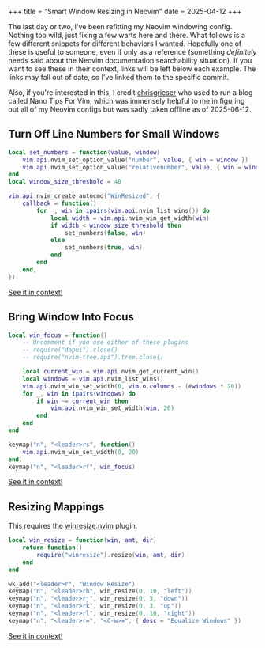 +++
title = "Smart Window Resizing in Neovim"
date = 2025-04-12
+++

The last day or two, I've been refitting my Neovim windowing config.
Nothing too wild, just fixing a few warts here and there.
What follows is a few different snippets for different behaviors I wanted.
Hopefully one of these is useful to someone, even if only as a reference (something *definitely* needs said about the Neovim documentation searchability situation).
If you want to see these in their context, links will be left below each example.
The links may fall out of date, so I've linked them to the specific commit.

Also, if you're interested in this, I credit [chrisgrieser](https://github.com/chrisgrieser) who used to run a blog called Nano Tips For Vim, which was immensely helpful to me in figuring out all of my Neovim configs but was sadly taken offline as of 2025-06-12.

## Turn Off Line Numbers for Small Windows

```lua
local set_numbers = function(value, window)
	vim.api.nvim_set_option_value("number", value, { win = window })
	vim.api.nvim_set_option_value("relativenumber", value, { win = window })
end
local window_size_threshold = 40

vim.api.nvim_create_autocmd("WinResized", {
	callback = function()
		for _, win in ipairs(vim.api.nvim_list_wins()) do
			local width = vim.api.nvim_win_get_width(win)
			if width < window_size_threshold then
				set_numbers(false, win)
			else
				set_numbers(true, win)
			end
		end
	end,
})
```
[See it in context!](https://github.com/brennenputh/dotfiles/blob/cf2246d3eea2f0b1a14ca31be448d00a74fe16ae/nvim/lua/autocmds.lua#L67-L86)

## Bring Window Into Focus

```lua
local win_focus = function()
    -- Uncomment if you use either of these plugins
	-- require("dapui").close()
	-- require("nvim-tree.api").tree.close()

	local current_win = vim.api.nvim_get_current_win()
	local windows = vim.api.nvim_list_wins()
	vim.api.nvim_win_set_width(0, vim.o.columns - (#windows * 20))
	for _, win in ipairs(windows) do
		if win ~= current_win then
			vim.api.nvim_win_set_width(win, 20)
		end
	end
end

keymap("n", "<leader>rs", function()
	vim.api.nvim_win_set_width(0, 20)
end)
keymap("n", "<leader>rf", win_focus)
```
[See it in context!](https://github.com/brennenputh/dotfiles/blob/cf2246d3eea2f0b1a14ca31be448d00a74fe16ae/nvim/lua/keymaps.lua#L50-L73)

## Resizing Mappings

This requires the [winresize.nvim](https://github.com/pogyomo/winresize.nvim) plugin.

```lua
local win_resize = function(win, amt, dir)
	return function()
		require("winresize").resize(win, amt, dir)
	end
end

wk_add("<leader>r", "Window Resize")
keymap("n", "<leader>rh", win_resize(0, 10, "left"))
keymap("n", "<leader>rj", win_resize(0, 3, "down"))
keymap("n", "<leader>rk", win_resize(0, 3, "up"))
keymap("n", "<leader>rl", win_resize(0, 10, "right"))
keymap("n", "<leader>r=", "<C-w>=", { desc = "Equalize Windows" })
```
[See it in context!](https://github.com/brennenputh/dotfiles/blob/cf2246d3eea2f0b1a14ca31be448d00a74fe16ae/nvim/lua/keymaps.lua#L43-L68)
